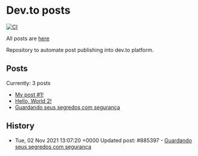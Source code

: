 # Dev.to posts

[![CI](https://github.com/guionardo/dev-to-blog/actions/workflows/changed.yml/badge.svg)](https://github.com/guionardo/dev-to-blog/actions/workflows/changed.yml)

All posts are [here](https://dev.to/guionardo)

Repository to automate post publishing into dev.to platform.

## Posts

Currently: 3 posts

* [My post #1!](https://dev.to/guionardo/my-post-1-d5c)
* [Hello, World 2!]()
* [Guardando seus segredos com segurança](https://dev.to/guionardo/guardando-seus-segredos-com-seguranca-3km)

## History

* Tue, 02 Nov 2021 13:07:20 +0000 Updated post: #885397 - [Guardando seus segredos com segurança](https://dev.to/guionardo/guardando-seus-segredos-com-seguranca-3km)
